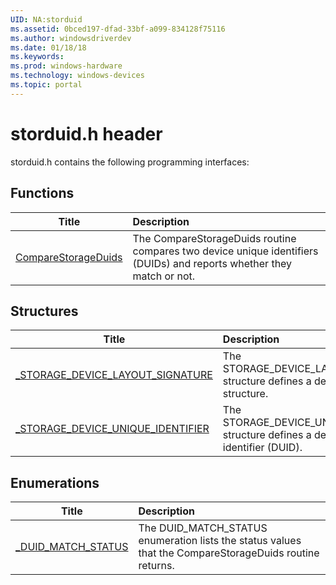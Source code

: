 ```yaml
---
UID: NA:storduid
ms.assetid: 0bced197-dfad-33bf-a099-834128f75116
ms.author: windowsdriverdev
ms.date: 01/18/18
ms.keywords: 
ms.prod: windows-hardware
ms.technology: windows-devices
ms.topic: portal
---
```


# storduid.h header



storduid.h contains the following programming interfaces:





## Functions
| Title | Description |
| ---- |:---- |
| [CompareStorageDuids](nf-storduid-comparestorageduids.md) | The CompareStorageDuids routine compares two device unique identifiers (DUIDs) and reports whether they match or not. |



## Structures
| Title | Description |
| ---- |:---- |
| [_STORAGE_DEVICE_LAYOUT_SIGNATURE](ns-storduid-_storage_device_layout_signature.md) | The STORAGE_DEVICE_LAYOUT_SIGNATURE structure defines a device layout structure. |
| [_STORAGE_DEVICE_UNIQUE_IDENTIFIER](ns-storduid-_storage_device_unique_identifier.md) | The STORAGE_DEVICE_UNIQUE_IDENTIFIER structure defines a device unique identifier (DUID). |


## Enumerations
| Title | Description |
| ---- |:---- |
| [_DUID_MATCH_STATUS](ne-storduid-_duid_match_status.md) | The DUID_MATCH_STATUS enumeration lists the status values that the CompareStorageDuids routine returns. |